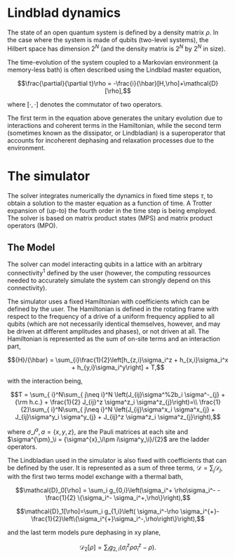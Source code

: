 # Lindblad dynamics

The state of an open quantum system is defined by a density matrix $\rho$.
In the case where the system is made of qubits (two-level systems), the Hilbert space has dimension $2^N$ (and the density matrix is $2^N$ by $2^N$ in size).

The time-evolution of the system coupled to a Markovian environment (a memory-less bath) is often described using the Lindblad master equation,
  ```math
\frac{\partial}{\partial t}\rho = -\frac{i}{\hbar}[H,\rho]+\mathcal{D}[\rho],
```
where $[\cdot,\cdot]$ denotes the commutator of two operators.

The first term in the equation above generates the unitary evolution due to interactions and coherent terms in the Hamiltonian, while the second term (sometimes known as the dissipator, or Lindbladian) is a superoperator that accounts for incoherent dephasing and relaxation processes due to the environment.

# The simulator

The solver integrates numerically the dynamics in fixed time steps $\tau$, to obtain a solution to the master equation as a function of time. A Trotter expansion of (up-to) the fourth order in the time step is being employed.
The solver is based on matrix product states (MPS) and matrix product operators (MPO).

## The Model

The solver can model interacting qubits in a lattice with an arbitrary connectivity$^1$ defined by the user (however, the computing ressources needed to accurately simulate the system can strongly depend on this connectivity).

The simulator uses a fixed Hamiltonian with coefficients which can be defined by the user. The Hamiltonian is defined in the rotating frame with
respect to the frequency of a drive of a uniform frequency applied to all qubits (which are not necessarily identical themselves, however, and may be driven at different amplitudes and phases), or not driven at all.
The Hamiltonian is represented as the sum of on-site terms and an interaction part,
```math
{H}/{\hbar} = \sum_{i}\frac{1}{2}\left[h_{z,i}\sigma_i^z  + h_{x,i}\sigma_i^x + h_{y,i}\sigma_i^y\right] + T,
```
with the interaction being,
```math
T = \sum_{ i}^N\sum_{ j\neq i}^N \left(J_{ij}\sigma^%2b_i \sigma^-_{j} + {\rm h.c.} + \frac{1}{2} J_{ij}^z \sigma^z_i \sigma^z_{j}\right)=\\ \frac{1}{2}\sum_{ i}^N\sum_{ j\neq i}^N \left(J_{ij}\sigma^x_i \sigma^x_{j} + J_{ij}\sigma^y_i \sigma^y_{j} + J_{ij}^z \sigma^z_i \sigma^z_{j}\right),
```
where $\sigma\_i^a, a=\{x,y,z\},$ are the Pauli matrices at each site and $\sigma^{\pm}_\i = {\sigma^{x}_\i\pm i\sigma^y_\i}/{2}$ are the ladder operators.

The Lindbladian used in the simulator is also fixed with coefficients that can be defined by the user. It is represented as a sum of three terms, $\mathcal{D} = \sum_j \mathcal{D}_j,$ with the first two terms model exchange with a thermal bath,
```math
\mathcal{D}_0[\rho] = \sum_i g_{0,i}\left(\sigma_i^+ \rho\sigma_i^- - \frac{1}{2} \{\sigma_i^- \sigma_i^+,\rho\}\right),
```
```math
\mathcal{D}_1[\rho]=\sum_i g_{1,i}\left( \sigma_i^-\rho \sigma_i^{+}-\frac{1}{2}\left\{\sigma_i^{+}\sigma_i^-,\rho\right\}\right),
```
and the last term models pure dephasing in xy plane,
```math
\mathcal{D}_2[\rho] = \sum_i g_{2,i} \left(\sigma_i^z \rho\sigma_i^z - \rho\right).
```